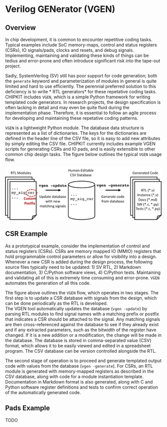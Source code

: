 # Verilog GENerator (VGEN)

## Overview

In chip development, it is common to encounter repetitive coding tasks.
Typical examples include SoC memory-maps, control and status registers (CSRs), IO signals/pads, clocks and resets, and debug signals.
Implementing, maintaining and validating these kinds of things can be tedius and error-prone and often introduce significant risk into the tape-out project.

Sadly, SystemVerilog (SV) still has poor support for code generation; both the `generate` keyword and parameterization of modules in general is quite limited and hard to use efficiently.
The perennial preferred solution to this deficiency is to write * RTL generators* for these repetative coding tasks.
CHIPKIT includes `VGEN`, which is a simple Python framework for writing templated code generators.
In research projects, the design specification is often lacking in detail and may even be quite fluid during the implementation phase.
Therefore, it is essential to follow an agile process for developing and maintaining these repetative coding patterns.

`VGEN` is a lightweight Python module.
The database data structure is represented as a list of dictionaries.
The keys for the dictionaries are defined in the header line of the CSV file, so it is easy to add new attributes by simply editing the CSV file.
CHIPKIT currently includes example VGEN scripts for generating CSRs and IO pads, and is easily extensible to other common chip design tasks.
The figure below outlines the typical `VGEN` usage flow.

![vgen](vgen.png)


## CSR Example

As a prototypical example, consider the implementation of control and status registers (CSRs).
CSRs are memory mapped IO (MMIO) registers that hold programmable control parameters or allow for visibility into a design.
Whenever a new CSR is added during the design process, the following source files typically need to be updated: 1) SV RTL, 2) Markdown documentation, 3) C/Python software views, 4) C/Python tests.
Maintaining and validating all of this is extremely time consuming and error-prone.
`VGEN` automates the generation of all this code.

The figure above outlines the `VGEN` flow, which operates in two stages.
The first step is to update a CSR database with signals from the design, which can be done periodically as the RTL is developed.  
The VGEN tool automatically updates the database (`vgen -update`) by parsing RTL modules to find signal names with a matching prefix or postfix that indicates a CSR should be attached to the signal.
Any matching signals are then cross-referenced against the database to see if they already exist and if any extracted parameters, such as the bitwidth of the register have changed.
If it is a new addition or a modification, the change will be made in the database.
The database is stored in comma-separated value (CSV) format, which allows it to be easily viewed and edited in a spreadsheet program.
The CSV database can be version controlled alongside the RTL.

The second stage of operation is to proceed and generate templated output code with values from the database (`vgen -generate`).
For CSRs, an RTL module is generated with memory-mapped registers as described in the CSV database, along with code for a module instantiation template.
Documentation in Markdown format is also generated, along with C and Python software register definitions and tests to confirm correct operation of the automatically generated code.

## Pads Example

TODO
